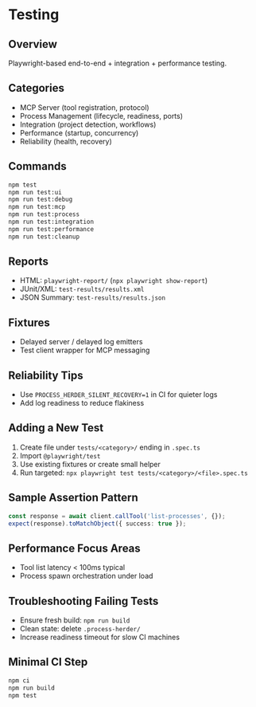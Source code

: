 # Testing

## Overview

Playwright-based end-to-end + integration + performance testing.

## Categories

- MCP Server (tool registration, protocol)
- Process Management (lifecycle, readiness, ports)
- Integration (project detection, workflows)
- Performance (startup, concurrency)
- Reliability (health, recovery)

## Commands

```bash
npm test
npm run test:ui
npm run test:debug
npm run test:mcp
npm run test:process
npm run test:integration
npm run test:performance
npm run test:cleanup
```

## Reports

- HTML: `playwright-report/` (`npx playwright show-report`)
- JUnit/XML: `test-results/results.xml`
- JSON Summary: `test-results/results.json`

## Fixtures

- Delayed server / delayed log emitters
- Test client wrapper for MCP messaging

## Reliability Tips

- Use `PROCESS_HERDER_SILENT_RECOVERY=1` in CI for quieter logs
- Add log readiness to reduce flakiness

## Adding a New Test

1. Create file under `tests/<category>/` ending in `.spec.ts`
2. Import `@playwright/test`
3. Use existing fixtures or create small helper
4. Run targeted: `npx playwright test tests/<category>/<file>.spec.ts`

## Sample Assertion Pattern

```ts
const response = await client.callTool('list-processes', {});
expect(response).toMatchObject({ success: true });
```

## Performance Focus Areas

- Tool list latency < 100ms typical
- Process spawn orchestration under load

## Troubleshooting Failing Tests

- Ensure fresh build: `npm run build`
- Clean state: delete `.process-herder/`
- Increase readiness timeout for slow CI machines

## Minimal CI Step

```bash
npm ci
npm run build
npm test
```
